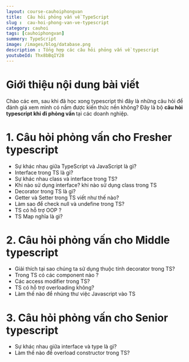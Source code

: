 ```yaml
---
layout: course-cauhoiphongvan
title:  Câu hỏi phỏng vấn về TypeScript
slug :  cau-hoi-phong-van-ve-typescript
category: cauhoi
tags: [cauhoiphongvan]
summery: TypeScript
image: /images/blog/database.png
description : Tổng hợp các câu hỏi phỏng vấn về typescript
youtubeId: Thx8bBqIY28
---
```


# **Giới thiệu nội dung bài viết**

Chào các em, sau khi đã học xong  typescript thì đây là những câu hỏi để đánh giá xem mình có nắm được kiến thức nền không? Đây là bộ <b>câu hỏi typescript khi đi phỏng vấn </b> tại các doanh nghiệp.

# **1. Câu hỏi phỏng vấn cho Fresher typescript**

- Sự khác nhau giữa TypeScript và JavaScript là gì?
- Interface trong TS là gì?
- Sự khác nhau class và interface trong TS?
- Khi nào sử dụng interface? khi nào sử dụng class trong TS
- Decorator trong TS là gì?
- Getter và Setter trong TS viết như thế nào?
- Làm sao để check null và undefine trong TS?
- TS có hỗ trợ OOP ?
- TS Map nghĩa là gì?


# **2. Câu hỏi phỏng vấn cho Middle typescript**

- Giải thích tại sao chúng ta sử dụng thuộc tính decorator trong TS?
- Trong TS có các component nào ?
- Các access modifier trong TS?
- TS có hỗ trợ overloading không?
- Làm thế nào để nhúng thư việc Javascript vào TS


# **3. Câu hỏi phỏng vấn cho Senior typescript**

- Sự khác nhau giữa interface và type là gì?
- Làm thế nào để overload constructor trong TS?


